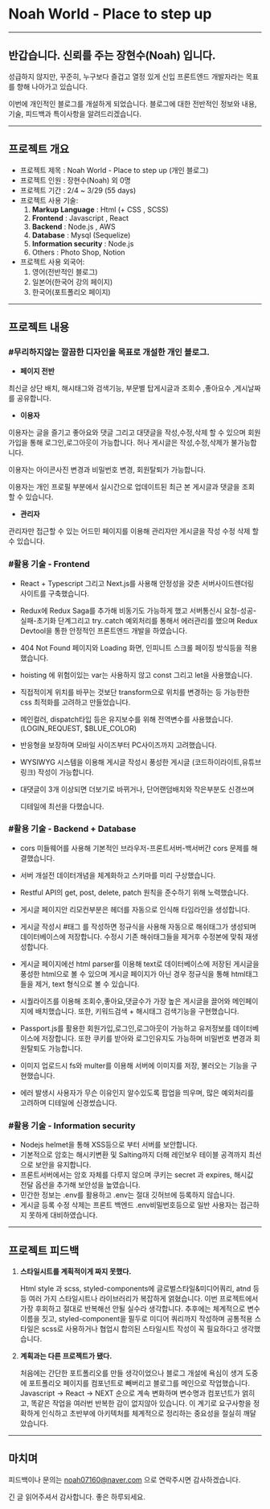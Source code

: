 # Noah World - Place to step up

---

## 반갑습니다. 신뢰를 주는 장현수(Noah) 입니다.

성급하지 않지만, 꾸준히, 누구보다 즐겁고 열정 있게 신입 프론트엔드 개발자라는 목표를 향해 나아가고 있습니다.

이번에 개인적인 블로그를 개설하게 되었습니다. 블로그에 대한 전반적인 정보와 내용, 기술, 피드백과 특이사항을 알려드리겠습니다.

---

## 프로젝트 개요

- 프로젝트 제목 : Noah World - Place to step up (개인 블로그)
- 프로젝트 인원 : 장현수(Noah) 외 0명
- 프로젝트 기간 : 2/4 ~ 3/29 (55 days)
- 프로젝트 사용 기술:
  1. **Markup Language** : Html (+ CSS , SCSS)
  2. **Frontend** : Javascript , React
  3. **Backend** : Node.js , AWS
  4. **Database** : Mysql (Sequelize)
  5. **Information security** : Node.js
  6. Others : Photo Shop, Notion
- 프로젝트 사용 외국어:
  1. 영어(전반적인 블로그)
  2. 일본어(한국어 강의 페이지)
  3. 한국어(포트폴리오 페이지)

---

## 프로젝트 내용

### #무리하지않는 깔끔한 디자인을 목표로 개설한 개인 블로그.

- **페이지 전반**

최신글 상단 배치, 해시태그와 검색기능, 부문별 탑게시글과 조회수 ,좋아요수 ,게시날짜를 공유합니다.

- **이용자**

이용자는 글을 즐기고 좋아요와 댓글 그리고 대댓글을 작성,수정,삭제 할 수 있으며 회원가입을 통해 로그인,로그아웃이 가능합니다. 허나 게시글은 작성,수정,삭제가 불가능합니다.

이용자는 아이콘사진 변경과 비밀번호 변경, 회원탈퇴가 가능합니다.

이용자는 개인 프로필 부분에서 실시간으로 업데이트된 최근 본 게시글과 댓글을 조회 할 수 있습니다.

- **관리자**

관리자만 접근할 수 있는 어드민 페이지를 이용해 관리자만 게시글을 작성 수정 삭제 할 수 있습니다.

### #활용 기술 - Frontend

- React + Typescript 그리고 Next.js를 사용해 안정성을 갖춘 서버사이드렌더링 사이트를 구축했습니다.
- Redux에 Redux Saga를 추가해 비동기도 가능하게 했고 서버통신시 요청-성공-실패-초기화 단계그리고 try..catch 예외처리를 통해서 에러관리를 했으며 Redux Devtool을 통한 안정적인 프론트엔드 개발을 하였습니다.
- 404 Not Found 페이지와 Loading 화면, 인피니트 스크롤 페이징 방식등을 적용했습니다.
- hoisting 에 위험이있는 var는 사용하지 않고 const 그리고 let을 사용했습니다.
- 직접적이게 위치를 바꾸는 것보단 transform으로 위치를 변경하는 등 가능한한 css 최적화를 고려하고 만들었습니다.
- 메인컬러, dispatch타입 등은 유지보수를 위해 전역변수를 사용했습니다. (LOGIN_REQUEST, $BLUE_COLOR)
- 반응형을 보장하며 모바일 사이즈부터 PC사이즈까지 고려했습니다.
- WYSIWYG 시스템을 이용해 게시글 작성시 풍성한 게시글 (코드하이라이트,유튜브링크) 작성이 가능합니다.
- 대댓글이 3개 이상되면 더보기로 바뀌거나, 단어랜덤배치와 작은부분도 신경쓰며

  디테일에 최선을 다했습니다.

### #활용 기술 - Backend + Database

- cors 미들웨어를 사용해 기본적인 브라우저-프론트서버-백서버간 cors 문제를 해결했습니다.

* 서버 개설전 데이터개념을 체계화하고 스키마를 미리 구상했습니다.

* Restful API의 get, post, delete, patch 원칙을 준수하기 위해 노력했습니다.

* 게시글 페이지안 리모컨부분은 헤더를 자동으로 인식해 타임라인을 생성합니다.

* 게시글 작성시 #태그 를 작성하면 정규식을 사용해 자동으로 해쉬태그가 생성되며 데이터베이스에 저장합니다. 수정시 기존 해쉬태그들을 제거후 수정본에 맞춰 재생성합니다.

* 게시글 페이지에선 html parser를 이용해 text로 데이터베이스에 저장된 게시글을 풍성한 html으로 볼 수 있으며 게시글 페이지가 아닌 경우 정규식을 통해 html태그들을 제거, text 형식으로 볼 수 있습니다.

* 시퀄라이즈를 이용해 조회수,좋아요,댓글수가 가장 높은 게시글을 끌어와 메인페이지에 배치했습니다. 또한, 키워드검색 + 해시태그 검색기능을 구현했습니다.

* Passport.js를 활용한 회원가입,로그인,로그아웃이 가능하고 유저정보를 데이터베이스에 저장합니다. 또한 쿠키를 받아와 로그인유지도 가능하며 비밀번호 변경과 회원탈퇴도 가능합니다.

* 이미지 업로드시 fs와 multer를 이용해 서버에 이미지를 저장, 불러오는 기능을 구현했습니다.

* 에러 발생시 사용자가 무슨 이유인지 알수있도록 팝업을 띄우며, 많은 예외처리를 고려하며 디테일에 신경썼습니다.

### #활용 기술 - Information security

- Nodejs helmet을 통해 XSS등으로 부터 서버를 보안합니다.
- 기본적으로 암호는 해시키변환 및 Salting까지 더해 레인보우 테이블 공격까지 최선으로 보안을 유지합니다.
- 프론트서버에서는 암호 자체를 다루지 않으며 쿠키는 secret 과 expires, 해시값 전달 옵션을 추가해 보안성을 높였습니다.
- 민간한 정보는 .env를 활용하고 .env는 절대 깃허브에 등록하지 않습니다.
- 게시글 등록 수정 삭제는 프론트 백엔드 .env비밀번호등으로 일반 사용자는 접근하지 못하게 대비하였습니다.

---

## 프로젝트 피드백

1. **스타일시트를 계획적이게 짜지 못했다.**

   Html style 과 scss, styled-components에 글로벌스타일&미디어쿼리, atnd 등등 여러 가지 스타일시트나 라이브러리가 복잡하게 얽혔습니다. 이번 프로젝트에서 가장 후회하고 절대로 반복해선 안될 실수라 생각합니다. 추후에는 체계적으로 변수이름을 짓고, styled-component을 필두로 미디어 쿼리까지 작성하며 공통적용
   스타일은 scss로 사용하거나 협업시 합의된 스타일시트 작성이 꼭 필요하다고 생각했습니다.

2. **계획과는 다른 프로젝트가 됐다.**

   처음에는 간단한 포트폴리오를 만들 생각이었으나 블로그 개설에 욕심이 생겨 도중에 포트폴리오 페이지를 컴포넌트로 빼버리고 블로그를 메인으로 작업했습니다. Javascript -> React -> NEXT 순으로 계속 변화하며 변수명과 컴포넌트가 얽히고, 똑같은 작업을 여러번 반복한 감이 없지않아 있습니다. 이 계기로 요구사항을 정확하게 인식하고 초반부에 아키텍처를 체계적으로 정리하는 중요성을 절실히 깨달았습니다.

---

## 마치며

피드백이나 문의는 noah07160@naver.com 으로 연락주시면 감사하겠습니다.

긴 글 읽어주셔서 감사합니다. 좋은 하루되세요.
